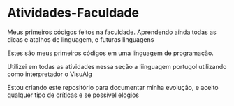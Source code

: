 # Atividades-Faculdade

Meus primeiros códigos feitos na faculdade. Aprendendo ainda todas as dicas e atalhos de linguagem, e futuras linguagens

Estes são meus primeiros códigos em uma linguagem de programação.

Utilizei em todas as atividades nessa seção a liinguagem portugol utilizando como interpretador o VisuAlg

Estou criando este repositório para documentar minha evolução, e aceito qualquer tipo de críticas e se possível elogios
